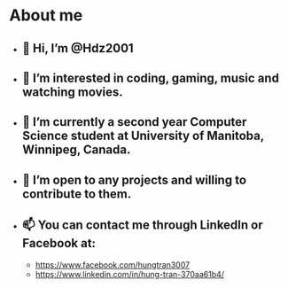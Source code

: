 # About me 

* ## 👋 Hi, I’m @Hdz2001
* ## 👀 I’m interested in coding, gaming, music and watching movies. 
* ## 🌱 I’m currently a second year Computer Science student at University of Manitoba, Winnipeg, Canada. 
* ## 💞️ I’m open to any projects and willing to contribute to them.
* ## 📫 You can contact me through LinkedIn or Facebook at: 
  * https://www.facebook.com/hungtran3007
  * https://www.linkedin.com/in/hung-tran-370aa61b4/

